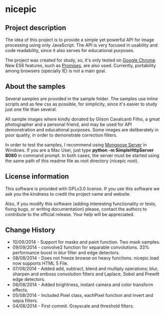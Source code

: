 nicepic
=======

Project description
-------------------
The idea of this project is to provide a simple yet powerful API for image 
processing using only JavaScript. The API is very focused in usability and 
code readability, since it also serves for educational purposes.

The project was created for study, so, it's only tested on [Google Chrome][1]. 
New ES6 features, such as [Promises][2], are also used. Currently, portability
among browsers (specially IE) is not a main goal.

About the samples
-----------------
Several samples are provided in the sample folder. The samples use inline 
scripts and as few css as possible, for simplicity, since it's easier to study 
just one file than several.

All sample images where kindly donated by Gilson Cavalcanti Filho, a great
photographer and a personal friend, and may be used for API demonstration and 
educational purposes. Some images are deliberately in poor quality, in order to 
demonstrate correction filters.

In order to test the samples, I recommend using [Mongoose Server][3] in
Windows. If you are a Mac User, just type **python -m SimpleHttpServer 8080**
in command prompt. In both cases, the server must be started using the same
path of this readme file as root directory (nicepic root).

License information
-------------------
This software is provided with GPLv3.0 license. If you use this software
we ask you the kindness to credit the project name and website.

Also, if you modify this software (adding interesting functionality
or tests, fixing bugs, or writing documentation) please, contact the authors
to contribute to the official release. Your help will be appreciated.

Change History
--------------
* 10/09/2014 - Support for masks and paint function. Two mask samples.
* 09/09/2014 - convolve2 function for separable convolutions. 33% performance boost in blur filter and edge detectors.
* 08/08/2014 - Does not freeze browse on heavy functions. nicepic.load now supports HTML 5 File.
* 07/08/2014 - Added add, subtract, blend and multiply operations; blur, sharpen and emboss convolution filters and Laplace, Sobel and Prewitt edge detectors.
* 06/08/2014 - Added brightness, instant camera and color transform effects.
* 05/08/2014 - Included Pixel class, eachPixel function and invert and sepia filters.
* 04/08/2014 - First commit. Grayscale and threshold filters.

[1]: http://www.google.com/intl/pt-BR/chrome/browser/
[2]: http://www.html5rocks.com/en/tutorials/es6/promises/?redirect_from_locale=pt
[3]: https://code.google.com/p/mongoose/